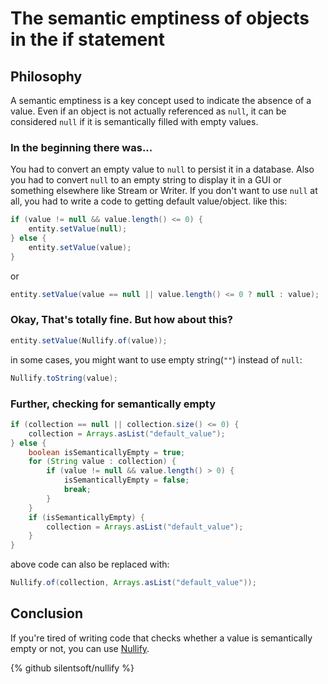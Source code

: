 # The semantic emptiness of objects in the if statement

## Philosophy
A semantic emptiness is a key concept used to indicate the absence of a value. Even if an object is not actually referenced as `null`, it can be considered `null` if it is semantically filled with empty values.

### In the beginning there was...
You had to convert an empty value to `null` to persist it in a database. Also you had to convert `null` to an empty string to display it in a GUI or something elsewhere like Stream or Writer. If you don't want to use `null` at all, you had to write a code to getting default value/object. like this:

```java
if (value != null && value.length() <= 0) {
    entity.setValue(null);
} else {
    entity.setValue(value);
}
```

or

```java
entity.setValue(value == null || value.length() <= 0 ? null : value);
```

### Okay, That's totally fine. But how about this?
```java
entity.setValue(Nullify.of(value));
```

in some cases, you might want to use empty string(`""`) instead of `null`:

```java
Nullify.toString(value);
```

### Further, checking for semantically empty
```java
if (collection == null || collection.size() <= 0) {
    collection = Arrays.asList("default_value");
} else {
    boolean isSemanticallyEmpty = true;
    for (String value : collection) {
        if (value != null && value.length() > 0) {
            isSemanticallyEmpty = false;
            break;
        }
    }
    if (isSemanticallyEmpty) {
        collection = Arrays.asList("default_value");
    }
}
```

above code can also be replaced with:

```java
Nullify.of(collection, Arrays.asList("default_value"));
```

## Conclusion
If you're tired of writing code that checks whether a value is semantically empty or not, you can use [Nullify](https://github.com/silentsoft/nullify).

{% github silentsoft/nullify %}